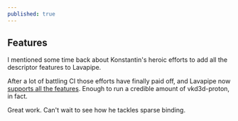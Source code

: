 ```yaml
---
published: true
---
```

## Features

I mentioned some time back about Konstantin's heroic efforts to add all the descriptor features to Lavapipe.

After a lot of battling CI those efforts have finally paid off, and Lavapipe now [supports all the features](https://gitlab.freedesktop.org/mesa/mesa/-/merge_requests/22828). Enough to run a credible amount of vkd3d-proton, in fact.

Great work. Can't wait to see how he tackles sparse binding.
